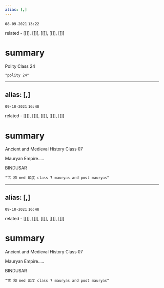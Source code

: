```yaml
---
alias: [,]
---
```

`08-09-2021`
`13:22`

related - [[]], [[]], [[]], [[]], [[]]

# summary	

Polity Class 24

```query
"polity 24"
```





---
alias: [,]
---
`09-10-2021`
`16:48`

related - [[]], [[]], [[]], [[]], [[]]

# summary	

Ancient and Medieval History Class 07

Mauryan Empire.....

BINDUSAR

```query
"古 和 med 印度 class 7 mauryas and post mauryas"
```



---
alias: [,]
---
`09-10-2021`
`16:48`

related - [[]], [[]], [[]], [[]], [[]]

# summary	

Ancient and Medieval History Class 07

Mauryan Empire.....

BINDUSAR

```query
"古 和 med 印度 class 7 mauryas and post mauryas"
```

